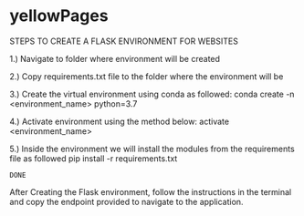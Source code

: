 # yellowPages

STEPS TO CREATE A FLASK ENVIRONMENT FOR WEBSITES

1.)	Navigate to folder where environment will be created

2.)	Copy requirements.txt file to the folder where the environment will be

3.)	Create the virtual environment using conda as followed:
		conda create -n <environment_name> python=3.7

4.)	Activate environment using the method below:
		activate <environment_name>

5.)	Inside the environment we will install the modules from the requirements file as followed
		pip install -r requirements.txt

	DONE 
  
 After Creating the Flask environment, follow the instructions in the terminal and copy the
 endpoint provided to navigate to the application.
